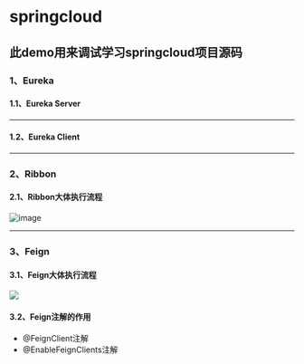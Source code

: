 # springcloud


## 此demo用来调试学习springcloud项目源码



### 1、Eureka
#### 1.1、Eureka Server

---

#### 1.2、Eureka Client

---

### 2、Ribbon
#### 2.1、Ribbon大体执行流程
![image](http://assets.processon.com/chart_image/5e7e0b14e4b0151820443147.png)

---

### 3、Feign



#### 3.1、Feign大体执行流程

![](http://assets.processon.com/chart_image/5e8233b6e4b0f4e639bd1cea.png)



#### 3.2、Feign注解的作用

- @FeignClient注解
- @EnableFeignClients注解


